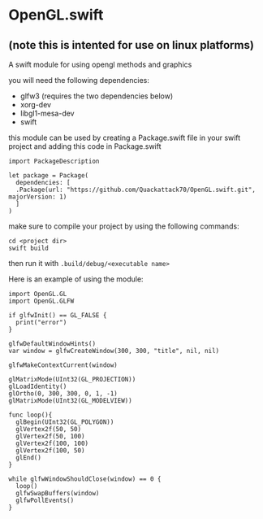# OpenGL.swift
## (note this is intented for use on linux platforms)
A swift module for using opengl methods and graphics

you will need the following dependencies:
* glfw3 (requires the two dependencies below)
* xorg-dev
* libgl1-mesa-dev
* swift

this module can be used by creating a Package.swift file in your swift project and adding this code in Package.swift
```
import PackageDescription

let package = Package(
  dependencies: [
  .Package(url: "https://github.com/Quackattack70/OpenGL.swift.git", majorVersion: 1)
  ]
)
```
make sure to compile your project by using the following commands:
```
cd <project dir>
swift build
```
then run it with ```.build/debug/<executable name>```

Here is an example of using the module:
```
import OpenGL.GL
import OpenGL.GLFW

if glfwInit() == GL_FALSE {
  print("error")
}

glfwDefaultWindowHints()
var window = glfwCreateWindow(300, 300, "title", nil, nil)

glfwMakeContextCurrent(window)

glMatrixMode(UInt32(GL_PROJECTION))
glLoadIdentity()
glOrtho(0, 300, 300, 0, 1, -1)
glMatrixMode(UInt32(GL_MODELVIEW))

func loop(){
  glBegin(UInt32(GL_POLYGON))
  glVertex2f(50, 50)
  glVertex2f(50, 100)
  glVertex2f(100, 100)
  glVertex2f(100, 50)
  glEnd()
}

while glfwWindowShouldClose(window) == 0 {
  loop()
  glfwSwapBuffers(window)
  glfwPollEvents()
}
```
